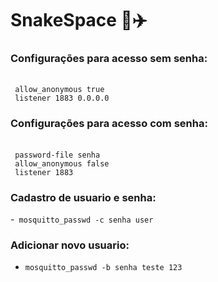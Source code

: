 # SnakeSpace  🐍✈️
### Configurações para acesso sem senha: 
<br>` allow_anonymous true`
<br>` listener 1883 0.0.0.0`

### Configurações para acesso com senha:
<br>` password-file senha`
<br>` allow_anonymous false`
<br>` listener 1883`

### Cadastro de usuario e senha:
-` mosquitto_passwd -c senha user` 

### Adicionar novo usuario:
- `mosquitto_passwd -b senha teste 123`

### 

